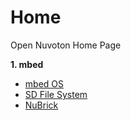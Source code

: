 # Home
Open Nuvoton Home Page

**1. mbed**

- [mbed OS](https://github.com/OpenNuvoton/mbed)
- [SD File System](https://github.com/OpenNuvoton/NuMaker-mbed-SDFileSystem)
- [NuBrick](https://github.com/OpenNuvoton/NuMaker-mbed-NuBrick)

